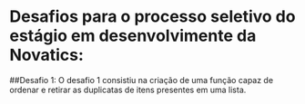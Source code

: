 # Desafios para o processo seletivo do estágio em desenvolvimente da Novatics:

##Desafio 1:
O desafio 1 consistiu na criação de uma função capaz de ordenar e retirar as duplicatas de itens presentes em uma lista.
